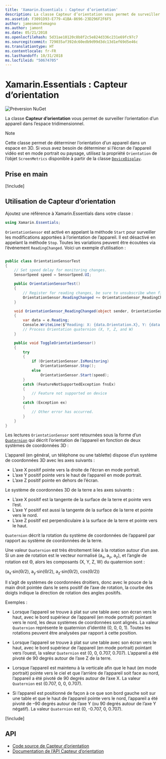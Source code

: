 ```yaml
---
title: 'Xamarin.Essentials : Capteur d’orientation'
description: La classe Capteur d’orientation vous permet de surveiller l’orientation d’un appareil dans l’espace tridimensionnel.
ms.assetid: F3091D93-E779-41BA-8696-23D296F2F6F5
author: jamesmontemagno
ms.author: jamont
ms.date: 05/21/2018
ms.openlocfilehash: 5d31ae10120c8b8f2c5e824d336c231e69fc97c7
ms.sourcegitcommit: 729035af392dc60edb9d99d3dc13d1ef69d5e46c
ms.translationtype: HT
ms.contentlocale: fr-FR
ms.lasthandoff: 10/31/2018
ms.locfileid: "50674705"
---
```

# <a name="xamarinessentials-orientationsensor"></a>Xamarin.Essentials : Capteur d’orientation

![Préversion NuGet](~/media/shared/pre-release.png)

La classe **Capteur d’orientation** vous permet de surveiller l’orientation d’un appareil dans l’espace tridimensionnel.

> [!NOTE]
> Cette classe permet de déterminer l’orientation d’un appareil dans un espace en 3D. Si vous avez besoin de déterminer si l’écran de l’appareil vidéo est en mode portrait ou paysage, utilisez la propriété `Orientation` de l’objet `ScreenMetrics` disponible à partir de la classe [`DeviceDisplay`](device-display.md).

## <a name="get-started"></a>Prise en main

[!include[](~/essentials/includes/get-started.md)]

## <a name="using-orientationsensor"></a>Utilisation de Capteur d’orientation

Ajoutez une référence à Xamarin.Essentials dans votre classe :

```csharp
using Xamarin.Essentials;
```

`OrientationSensor` est activé en appelant la méthode `Start` pour surveiller les modifications apportées à l’orientation de l’appareil. Il est désactivé en appelant la méthode `Stop`. Toutes les variations peuvent être écoutées via l’événement `ReadingChanged`. Voici un exemple d’utilisation :

```csharp

public class OrientationSensorTest
{
    // Set speed delay for monitoring changes.
    SensorSpeed speed = SensorSpeed.UI;

    public OrientationSensorTest()
    {
        // Register for reading changes, be sure to unsubscribe when finished
        OrientationSensor.ReadingChanged += OrientationSensor_ReadingChanged;
    }

    void OrientationSensor_ReadingChanged(object sender, OrientationSensorChangedEventArgs e)
    {
        var data = e.Reading;
        Console.WriteLine($"Reading: X: {data.Orientation.X}, Y: {data.Orientation.Y}, Z: {data.Orientation.Z}, W: {data.Orientation.W}");
        // Process Orientation quaternion (X, Y, Z, and W)
    }

    public void ToggleOrientationSensor()
    {
        try
        {
            if (OrientationSensor.IsMonitoring)
                OrientationSensor.Stop();
            else
                OrientationSensor.Start(speed);
        }
        catch (FeatureNotSupportedException fnsEx)
        {
            // Feature not supported on device
        }
        catch (Exception ex)
        {
            // Other error has occurred.
        }
    }
}
```

Les lectures `OrientationSensor` sont retournées sous la forme d’un [`Quaternion`](xref:System.Numerics.Quaternion) qui décrit l’orientation de l’appareil en fonction de deux systèmes de coordonnées 3D :

L’appareil (en général, un téléphone ou une tablette) dispose d’un système de coordonnées 3D avec les axes suivants :

- L’axe X positif pointe vers la droite de l’écran en mode portrait.
- L’axe Y positif pointe vers le haut de l’appareil en mode portrait.
- L’axe Z positif pointe en dehors de l’écran.

Le système de coordonnées 3D de la terre a les axes suivants :

- L’axe X positif est la tangente de la surface de la terre et pointe vers l’est.
- L’axe Y positif est aussi la tangente de la surface de la terre et pointe vers le nord.
- L’axe Z positif est perpendiculaire à la surface de la terre et pointe vers le haut.

`Quaternion` décrit la rotation du système de coordonnées de l’appareil par rapport au système de coordonnées de la terre.

Une valeur `Quaternion` est très étroitement liée à la rotation autour d’un axe. Si un axe de rotation est le vecteur normalisé (a<sub>x</sub>, a<sub>y</sub>, a<sub>z</sub>), et l’angle de rotation est Θ, alors les composants (X, Y, Z, W) du quaternion sont :

(a<sub>x</sub>·sin(Θ/2), a<sub>y</sub>·sin(Θ/2), a<sub>z</sub>·sin(Θ/2), cos(Θ/2))

Il s’agit de systèmes de coordonnées droitiers, donc avec le pouce de la main droit pointée dans le sens positif de l’axe de rotation, la courbe des doigts indique la direction de rotation des angles positifs.

Exemples :

* Lorsque l’appareil se trouve à plat sur une table avec son écran vers le haut, avec le bord supérieur de l’appareil (en mode portrait) pointant vers le nord, les deux systèmes de coordonnées sont alignés. La valeur `Quaternion` représente le quaternion d’identité (0, 0, 0, 1). Toutes les rotations peuvent être analysées par rapport à cette position.

* Lorsque l’appareil se trouve à plat sur une table avec son écran vers le haut, avec le bord supérieur de l’appareil (en mode portrait) pointant vers l’ouest, la valeur `Quaternion` est (0, 0, 0.707, 0.707). L’appareil a été pivoté de 90 degrés autour de l’axe Z de la terre.

* Lorsque l’appareil est maintenu à la verticale afin que le haut (en mode portrait) pointe vers le ciel et que l’arrière de l’appareil soit face au nord, l’appareil a été pivoté de 90 degrés autour de l’axe X. La valeur `Quaternion` est (0.707, 0, 0, 0.707).

* Si l’appareil est positionné de façon à ce que son bord gauche soit sur une table et que le haut de l’appareil pointe vers le nord, l’appareil a été pivoté de &ndash;90 degrés autour de l’axe Y (ou 90 degrés autour de l’axe Y négatif). La valeur `Quaternion` est (0, -0.707, 0, 0.707).

[!include[](~/essentials/includes/sensor-speed.md)]

## <a name="api"></a>API

- [Code source de Capteur d’orientation](https://github.com/xamarin/Essentials/tree/master/Xamarin.Essentials/OrientationSensor)
- [Documentation de l’API Capteur d’orientation](xref:Xamarin.Essentials.OrientationSensor)
